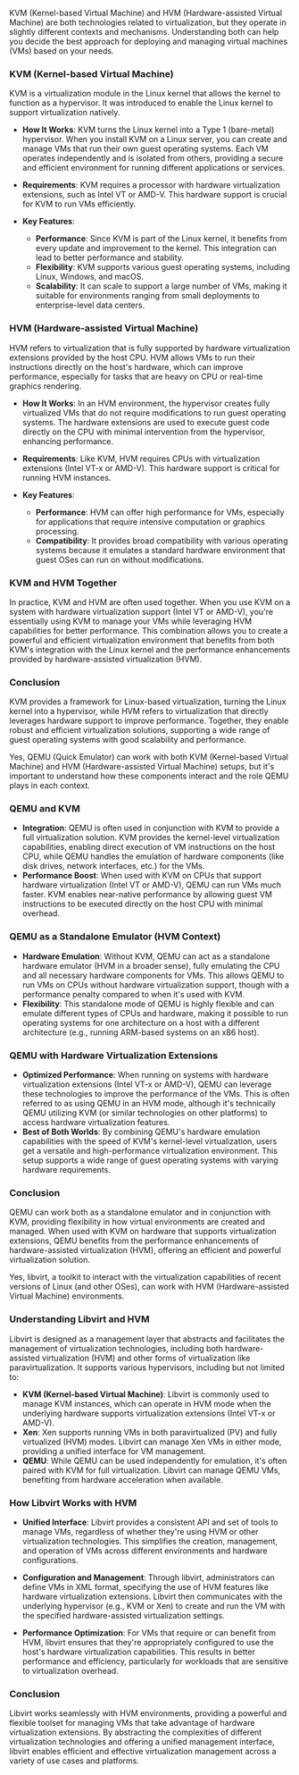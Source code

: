 KVM (Kernel-based Virtual Machine) and HVM (Hardware-assisted Virtual Machine) are both technologies related to virtualization, but they operate in slightly different contexts and mechanisms. Understanding both can help you decide the best approach for deploying and managing virtual machines (VMs) based on your needs.

### KVM (Kernel-based Virtual Machine)

KVM is a virtualization module in the Linux kernel that allows the kernel to function as a hypervisor. It was introduced to enable the Linux kernel to support virtualization natively.

- **How It Works**: KVM turns the Linux kernel into a Type 1 (bare-metal) hypervisor. When you install KVM on a Linux server, you can create and manage VMs that run their own guest operating systems. Each VM operates independently and is isolated from others, providing a secure and efficient environment for running different applications or services.
  
- **Requirements**: KVM requires a processor with hardware virtualization extensions, such as Intel VT or AMD-V. This hardware support is crucial for KVM to run VMs efficiently.

- **Key Features**:
  - **Performance**: Since KVM is part of the Linux kernel, it benefits from every update and improvement to the kernel. This integration can lead to better performance and stability.
  - **Flexibility**: KVM supports various guest operating systems, including Linux, Windows, and macOS.
  - **Scalability**: It can scale to support a large number of VMs, making it suitable for environments ranging from small deployments to enterprise-level data centers.

### HVM (Hardware-assisted Virtual Machine)

HVM refers to virtualization that is fully supported by hardware virtualization extensions provided by the host CPU. HVM allows VMs to run their instructions directly on the host's hardware, which can improve performance, especially for tasks that are heavy on CPU or real-time graphics rendering.

- **How It Works**: In an HVM environment, the hypervisor creates fully virtualized VMs that do not require modifications to run guest operating systems. The hardware extensions are used to execute guest code directly on the CPU with minimal intervention from the hypervisor, enhancing performance.

- **Requirements**: Like KVM, HVM requires CPUs with virtualization extensions (Intel VT-x or AMD-V). This hardware support is critical for running HVM instances.

- **Key Features**:
  - **Performance**: HVM can offer high performance for VMs, especially for applications that require intensive computation or graphics processing.
  - **Compatibility**: It provides broad compatibility with various operating systems because it emulates a standard hardware environment that guest OSes can run on without modifications.

### KVM and HVM Together

In practice, KVM and HVM are often used together. When you use KVM on a system with hardware virtualization support (Intel VT or AMD-V), you're essentially using KVM to manage your VMs while leveraging HVM capabilities for better performance. This combination allows you to create a powerful and efficient virtualization environment that benefits from both KVM's integration with the Linux kernel and the performance enhancements provided by hardware-assisted virtualization (HVM).

### Conclusion

KVM provides a framework for Linux-based virtualization, turning the Linux kernel into a hypervisor, while HVM refers to virtualization that directly leverages hardware support to improve performance. Together, they enable robust and efficient virtualization solutions, supporting a wide range of guest operating systems with good scalability and performance.

Yes, QEMU (Quick Emulator) can work with both KVM (Kernel-based Virtual Machine) and HVM (Hardware-assisted Virtual Machine) setups, but it's important to understand how these components interact and the role QEMU plays in each context.

### QEMU and KVM

- **Integration**: QEMU is often used in conjunction with KVM to provide a full virtualization solution. KVM provides the kernel-level virtualization capabilities, enabling direct execution of VM instructions on the host CPU, while QEMU handles the emulation of hardware components (like disk drives, network interfaces, etc.) for the VMs.
- **Performance Boost**: When used with KVM on CPUs that support hardware virtualization (Intel VT or AMD-V), QEMU can run VMs much faster. KVM enables near-native performance by allowing guest VM instructions to be executed directly on the host CPU with minimal overhead.

### QEMU as a Standalone Emulator (HVM Context)

- **Hardware Emulation**: Without KVM, QEMU can act as a standalone hardware emulator (HVM in a broader sense), fully emulating the CPU and all necessary hardware components for VMs. This allows QEMU to run VMs on CPUs without hardware virtualization support, though with a performance penalty compared to when it's used with KVM.
- **Flexibility**: This standalone mode of QEMU is highly flexible and can emulate different types of CPUs and hardware, making it possible to run operating systems for one architecture on a host with a different architecture (e.g., running ARM-based systems on an x86 host).

### QEMU with Hardware Virtualization Extensions

- **Optimized Performance**: When running on systems with hardware virtualization extensions (Intel VT-x or AMD-V), QEMU can leverage these technologies to improve the performance of the VMs. This is often referred to as using QEMU in an HVM mode, although it's technically QEMU utilizing KVM (or similar technologies on other platforms) to access hardware virtualization features.
- **Best of Both Worlds**: By combining QEMU's hardware emulation capabilities with the speed of KVM's kernel-level virtualization, users get a versatile and high-performance virtualization environment. This setup supports a wide range of guest operating systems with varying hardware requirements.

### Conclusion

QEMU can work both as a standalone emulator and in conjunction with KVM, providing flexibility in how virtual environments are created and managed. When used with KVM on hardware that supports virtualization extensions, QEMU benefits from the performance enhancements of hardware-assisted virtualization (HVM), offering an efficient and powerful virtualization solution.

Yes, libvirt, a toolkit to interact with the virtualization capabilities of recent versions of Linux (and other OSes), can work with HVM (Hardware-assisted Virtual Machine) environments. 

### Understanding Libvirt and HVM

Libvirt is designed as a management layer that abstracts and facilitates the management of virtualization technologies, including both hardware-assisted virtualization (HVM) and other forms of virtualization like paravirtualization. It supports various hypervisors, including but not limited to:

- **KVM (Kernel-based Virtual Machine)**: Libvirt is commonly used to manage KVM instances, which can operate in HVM mode when the underlying hardware supports virtualization extensions (Intel VT-x or AMD-V).
- **Xen**: Xen supports running VMs in both paravirtualized (PV) and fully virtualized (HVM) modes. Libvirt can manage Xen VMs in either mode, providing a unified interface for VM management.
- **QEMU**: While QEMU can be used independently for emulation, it's often paired with KVM for full virtualization. Libvirt can manage QEMU VMs, benefiting from hardware acceleration when available.

### How Libvirt Works with HVM

- **Unified Interface**: Libvirt provides a consistent API and set of tools to manage VMs, regardless of whether they're using HVM or other virtualization technologies. This simplifies the creation, management, and operation of VMs across different environments and hardware configurations.
  
- **Configuration and Management**: Through libvirt, administrators can define VMs in XML format, specifying the use of HVM features like hardware virtualization extensions. Libvirt then communicates with the underlying hypervisor (e.g., KVM or Xen) to create and run the VM with the specified hardware-assisted virtualization settings.

- **Performance Optimization**: For VMs that require or can benefit from HVM, libvirt ensures that they're appropriately configured to use the host's hardware virtualization capabilities. This results in better performance and efficiency, particularly for workloads that are sensitive to virtualization overhead.

### Conclusion

Libvirt works seamlessly with HVM environments, providing a powerful and flexible toolset for managing VMs that take advantage of hardware virtualization extensions. By abstracting the complexities of different virtualization technologies and offering a unified management interface, libvirt enables efficient and effective virtualization management across a variety of use cases and platforms.
